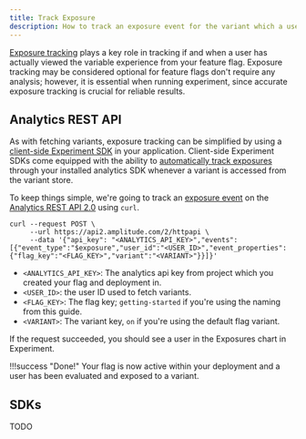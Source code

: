 ```yaml
---
title: Track Exposure
description: How to track an exposure event for the variant which a user has been exposed to.
---
```


[Exposure tracking]() plays a key role in tracking if and when a user has actually viewed the variable experience from your feature flag. Exposure tracking may be considered optional for feature flags don't require any analysis; however, it is essential when running experiment, since accurate exposure tracking is crucial for reliable results.

## Analytics REST API

As with fetching variants, exposure tracking can be simplified by using a [client-side Experiment SDK]() in your application. Client-side Experiment SDKs come equipped with the ability to [automatically track exposures]() through your installed analytics SDK whenever a variant is accessed from the variant store.

To keep things simple, we're going to track an [exposure event]() on the [Analytics REST API 2.0]() using `curl`.

```
curl --request POST \
     --url https://api2.amplitude.com/2/httpapi \
     --data '{"api_key": "<ANALYTICS_API_KEY>","events":[{"event_type":"$exposure","user_id":"<USER_ID>","event_properties":{"flag_key":"<FLAG_KEY>","variant":"<VARIANT>"}}]}'
```

* `<ANALYTICS_API_KEY>`: The analytics api key from project which you created your flag and deployment in.
* `<USER_ID>`: the user ID used to fetch variants.
* `<FLAG_KEY>`: The flag key; `getting-started` if you're using the naming from this guide.
* `<VARIANT>`: The variant key, `on` if you're using the default flag variant.

If the request succeeded, you should see a user in the Exposures chart in Experiment.

!!!success "Done!"
    Your flag is now active within your deployment and a user has been evaluated and exposed to a variant.

## SDKs

TODO